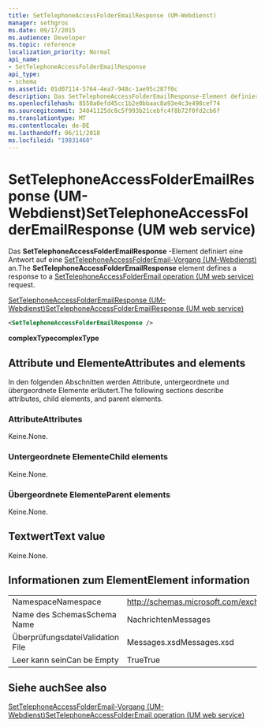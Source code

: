 ```yaml
---
title: SetTelephoneAccessFolderEmailResponse (UM-Webdienst)
manager: sethgros
ms.date: 09/17/2015
ms.audience: Developer
ms.topic: reference
localization_priority: Normal
api_name:
- SetTelephoneAccessFolderEmailResponse
api_type:
- schema
ms.assetid: 01d07114-5764-4ea7-948c-1ae95c287f0c
description: Das SetTelephoneAccessFolderEmailResponse-Element definiert eine Antwort auf eine SetTelephoneAccessFolderEmail-Vorgang (UM-Webdienst) an.
ms.openlocfilehash: 8558a0efd45cc1b2e0bbaac8a93e4c3e498cef74
ms.sourcegitcommit: 34041125dc8c5f993b21cebfc4f8b72f0fd2cb6f
ms.translationtype: MT
ms.contentlocale: de-DE
ms.lasthandoff: 06/11/2018
ms.locfileid: "19831460"
---
```

# <a name="settelephoneaccessfolderemailresponse-um-web-service"></a><span data-ttu-id="e7b2c-103">SetTelephoneAccessFolderEmailResponse (UM-Webdienst)</span><span class="sxs-lookup"><span data-stu-id="e7b2c-103">SetTelephoneAccessFolderEmailResponse (UM web service)</span></span>

<span data-ttu-id="e7b2c-104">Das **SetTelephoneAccessFolderEmailResponse** -Element definiert eine Antwort auf eine [SetTelephoneAccessFolderEmail-Vorgang (UM-Webdienst)](settelephoneaccessfolderemail-operation-um-web-service.md) an.</span><span class="sxs-lookup"><span data-stu-id="e7b2c-104">The **SetTelephoneAccessFolderEmailResponse** element defines a response to a [SetTelephoneAccessFolderEmail operation (UM web service)](settelephoneaccessfolderemail-operation-um-web-service.md) request.</span></span> 
  
[<span data-ttu-id="e7b2c-105">SetTelephoneAccessFolderEmailResponse (UM-Webdienst)</span><span class="sxs-lookup"><span data-stu-id="e7b2c-105">SetTelephoneAccessFolderEmailResponse (UM web service)</span></span>](settelephoneaccessfolderemailresponse-um-web-service.md)
  
```xml
<SetTelephoneAccessFolderEmailResponse />
```

 <span data-ttu-id="e7b2c-106">**complexType**</span><span class="sxs-lookup"><span data-stu-id="e7b2c-106">**complexType**</span></span>
## <a name="attributes-and-elements"></a><span data-ttu-id="e7b2c-107">Attribute und Elemente</span><span class="sxs-lookup"><span data-stu-id="e7b2c-107">Attributes and elements</span></span>

<span data-ttu-id="e7b2c-108">In den folgenden Abschnitten werden Attribute, untergeordnete und übergeordnete Elemente erläutert.</span><span class="sxs-lookup"><span data-stu-id="e7b2c-108">The following sections describe attributes, child elements, and parent elements.</span></span>
  
### <a name="attributes"></a><span data-ttu-id="e7b2c-109">Attribute</span><span class="sxs-lookup"><span data-stu-id="e7b2c-109">Attributes</span></span>

<span data-ttu-id="e7b2c-110">Keine.</span><span class="sxs-lookup"><span data-stu-id="e7b2c-110">None.</span></span>
  
### <a name="child-elements"></a><span data-ttu-id="e7b2c-111">Untergeordnete Elemente</span><span class="sxs-lookup"><span data-stu-id="e7b2c-111">Child elements</span></span>

<span data-ttu-id="e7b2c-112">Keine.</span><span class="sxs-lookup"><span data-stu-id="e7b2c-112">None.</span></span>
  
### <a name="parent-elements"></a><span data-ttu-id="e7b2c-113">Übergeordnete Elemente</span><span class="sxs-lookup"><span data-stu-id="e7b2c-113">Parent elements</span></span>

<span data-ttu-id="e7b2c-114">Keine.</span><span class="sxs-lookup"><span data-stu-id="e7b2c-114">None.</span></span>
  
## <a name="text-value"></a><span data-ttu-id="e7b2c-115">Textwert</span><span class="sxs-lookup"><span data-stu-id="e7b2c-115">Text value</span></span>

<span data-ttu-id="e7b2c-116">Keine.</span><span class="sxs-lookup"><span data-stu-id="e7b2c-116">None.</span></span>
  
## <a name="element-information"></a><span data-ttu-id="e7b2c-117">Informationen zum Element</span><span class="sxs-lookup"><span data-stu-id="e7b2c-117">Element information</span></span>

|||
|:-----|:-----|
|<span data-ttu-id="e7b2c-118">Namespace</span><span class="sxs-lookup"><span data-stu-id="e7b2c-118">Namespace</span></span>  <br/> |http://schemas.microsoft.com/exchange/services/2006/messages  <br/> |
|<span data-ttu-id="e7b2c-119">Name des Schemas</span><span class="sxs-lookup"><span data-stu-id="e7b2c-119">Schema Name</span></span>  <br/> |<span data-ttu-id="e7b2c-120">Nachrichten</span><span class="sxs-lookup"><span data-stu-id="e7b2c-120">Messages</span></span>  <br/> |
|<span data-ttu-id="e7b2c-121">Überprüfungsdatei</span><span class="sxs-lookup"><span data-stu-id="e7b2c-121">Validation File</span></span>  <br/> |<span data-ttu-id="e7b2c-122">Messages.xsd</span><span class="sxs-lookup"><span data-stu-id="e7b2c-122">Messages.xsd</span></span>  <br/> |
|<span data-ttu-id="e7b2c-123">Leer kann sein</span><span class="sxs-lookup"><span data-stu-id="e7b2c-123">Can be Empty</span></span>  <br/> |<span data-ttu-id="e7b2c-124">True</span><span class="sxs-lookup"><span data-stu-id="e7b2c-124">True</span></span>  <br/> |
   
## <a name="see-also"></a><span data-ttu-id="e7b2c-125">Siehe auch</span><span class="sxs-lookup"><span data-stu-id="e7b2c-125">See also</span></span>



[<span data-ttu-id="e7b2c-126">SetTelephoneAccessFolderEmail-Vorgang (UM-Webdienst)</span><span class="sxs-lookup"><span data-stu-id="e7b2c-126">SetTelephoneAccessFolderEmail operation (UM web service)</span></span>](settelephoneaccessfolderemail-operation-um-web-service.md)

